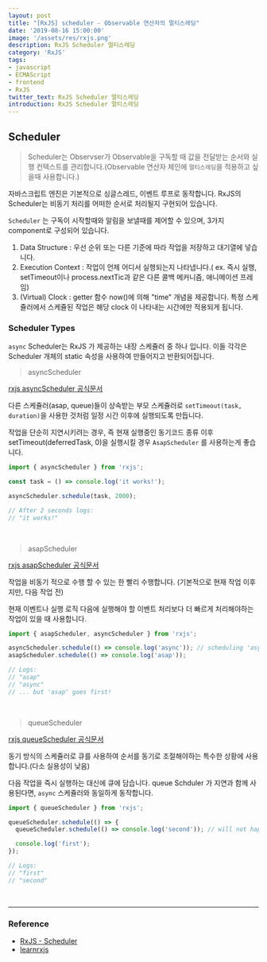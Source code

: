 ```yaml
---
layout: post
title: "[RxJS] scheduler - Observable 연산자의 멀티스레딩"
date: '2019-08-16 15:00:00'
image: '/assets/res/rxjs.png'
description: RxJS Scheduler 멀티스레딩
category: 'RxJS'
tags:
- javascript
- ECMAScript
- frontend
- RxJS
twitter_text: RxJS Scheduler 멀티스레딩
introduction: RxJS Scheduler 멀티스레딩
---
```


## Scheduler

> Scheduler는 Observser가 Observable을 구독할 때 값을 전달받는 순서와 실행 컨텍스트를 관리합니다.(Observable 연산자 체인에 `멀티스레딩`을 적용하고 싶을때 사용합니다.)

자바스크립트 엔진은 기본적으로 싱글스레드, 이벤트 루프로 동작합니다. RxJS의 Scheduler는 비동기 처리를 어떠한 순서로 처리될지 구현되어 있습니다.

`Scheduler` 는 구독이 시작할때와 알림을 보낼때를 제어할 수 있으며, 3가지 component로 구성되어 있습니다.

1. Data Structure : 우선 순위 또는 다른 기준에 따라 작업을 저장하고 대기열에 넣습니다.
2. Execution Context : 작업이 언제 어디서 실행되는지 나타냅니다.( ex. 즉시 실행, setTimeout이나 process.nextTic과 같은 다른 콜백 메커니즘, 애니메이션 프레임)
3. (Virtual) Clock : getter 함수 now()에 의해 "time" 개념을 제공합니다. 특정 스케쥴러에서 스케쥴된 작업은 해당 clock 이 나타내는 시간에만 적용되게 됩니다.


### Scheduler Types

`async` Scheduler는 RxJS 가 제공하는 내장 스케쥴러 중 하나 입니다. 이들 각각은 Scheduler 개체의 static 속성을 사용하여 만들어지고 반환되어집니다.

> asyncScheduler

[rxjs asyncScheduler 공식문서](https://rxjs-dev.firebaseapp.com/api/index/const/asyncScheduler)

다른 스케쥴러(asap, queue)들이 상속받는 부모 스케쥴러로 `setTimeout(task, duration)`을 사용한 것처럼 일정 시간 이후에 실행되도록 만듭니다.

작업을 단순히 지연시키려는 경우, 즉 현재 실행중인 동기코드 종류 이후 setTimeout(deferredTask, 0)을 실행시킬 경우 `AsapScheduler` 를 사용하는게 좋습니다.


```js
import { asyncScheduler } from 'rxjs';

const task = () => console.log('it works!');

asyncScheduler.schedule(task, 2000);

// After 2 seconds logs:
// "it works!"
```

<br/>

> asapScheduler

[rxjs asapScheduler 공식문서](https://rxjs-dev.firebaseapp.com/api/index/const/asapScheduler)

작업을 비동기 적으로 수행 할 수 있는 한 빨리 수행합니다. (기본적으로 현재 작업 이후지만, 다음 작업 전)

현재 이벤트나 실행 로직 다음에 실행해야 할 이벤트 처리보다 더 빠르게 처리해야하는 작업이 있을 때 사용합니다.

```js
import { asapScheduler, asyncScheduler } from 'rxjs';

asyncScheduler.schedule(() => console.log('async')); // scheduling 'async' first...
asapScheduler.schedule(() => console.log('asap'));

// Logs:
// "asap"
// "async"
// ... but 'asap' goes first!
```

<br/>


> queueScheduler 

[rxjs queueScheduler 공식문서](https://rxjs-dev.firebaseapp.com/api/index/const/queueScheduler)

동기 방식의 스케쥴러로 큐를 사용하여 순서를 동기로 조절해야하는 특수한 상황에 사용합니다.(다소 실용성이 낮음)

다음 작업을 즉시 실행하는 대신에 큐에 담습니다. queue Schduler 가 지연과 함께 사용된다면, `async` 스케쥴러와 동일하게 동작합니다.

```js
import { queueScheduler } from 'rxjs';

queueScheduler.schedule(() => {
  queueScheduler.schedule(() => console.log('second')); // will not happen now, but will be put on a queue

  console.log('first');
});

// Logs:
// "first"
// "second"
```

<br/>





-----
### Reference
- <a href="https://rxjs-dev.firebaseapp.com/guide/scheduler">RxJS - Scheduler</a>
- <a href="http://reactivex.io/documentation/ko/scheduler.html">learnrxjs</a>
